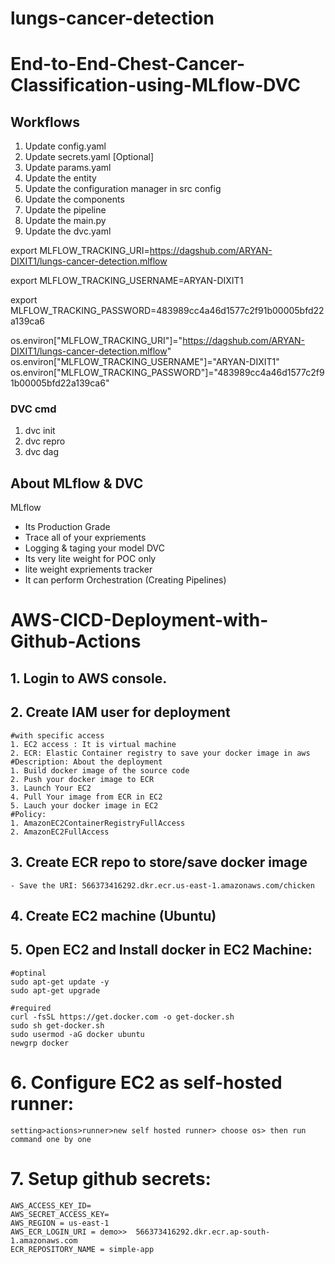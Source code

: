 # lungs-cancer-detection
# End-to-End-Chest-Cancer-Classification-using-MLflow-DVC
## Workflows
1. Update config.yaml
2. Update secrets.yaml [Optional]
3. Update params.yaml
4. Update the entity
5. Update the configuration manager in src config
6. Update the components
7. Update the pipeline 
8. Update the main.py
9. Update the dvc.yaml


export MLFLOW_TRACKING_URI=https://dagshub.com/ARYAN-DIXIT1/lungs-cancer-detection.mlflow

export MLFLOW_TRACKING_USERNAME=ARYAN-DIXIT1

export MLFLOW_TRACKING_PASSWORD=483989cc4a46d1577c2f91b00005bfd22a139ca6


os.environ["MLFLOW_TRACKING_URI"]="https://dagshub.com/ARYAN-DIXIT1/lungs-cancer-detection.mlflow"
os.environ["MLFLOW_TRACKING_USERNAME"]="ARYAN-DIXIT1"
os.environ["MLFLOW_TRACKING_PASSWORD"]="483989cc4a46d1577c2f91b00005bfd22a139ca6"

### DVC cmd
1. dvc init
2. dvc repro
3. dvc dag
## About MLflow & DVC
MLflow
 - Its Production Grade
 - Trace all of your expriements
 - Logging & taging your model
DVC 
 - Its very lite weight for POC only
 - lite weight expriements tracker
 - It can perform Orchestration (Creating Pipelines)
# AWS-CICD-Deployment-with-Github-Actions
## 1. Login to AWS console.
## 2. Create IAM user for deployment
	#with specific access
	1. EC2 access : It is virtual machine
	2. ECR: Elastic Container registry to save your docker image in aws
	#Description: About the deployment
	1. Build docker image of the source code
	2. Push your docker image to ECR
	3. Launch Your EC2 
	4. Pull Your image from ECR in EC2
	5. Lauch your docker image in EC2
	#Policy:
	1. AmazonEC2ContainerRegistryFullAccess
	2. AmazonEC2FullAccess
	
## 3. Create ECR repo to store/save docker image
    - Save the URI: 566373416292.dkr.ecr.us-east-1.amazonaws.com/chicken
	
## 4. Create EC2 machine (Ubuntu) 
## 5. Open EC2 and Install docker in EC2 Machine:
	
	
	#optinal
	sudo apt-get update -y
	sudo apt-get upgrade
	
	#required
	curl -fsSL https://get.docker.com -o get-docker.sh
	sudo sh get-docker.sh
	sudo usermod -aG docker ubuntu
	newgrp docker
	
# 6. Configure EC2 as self-hosted runner:
    setting>actions>runner>new self hosted runner> choose os> then run command one by one
# 7. Setup github secrets:
    AWS_ACCESS_KEY_ID=
    AWS_SECRET_ACCESS_KEY=
    AWS_REGION = us-east-1
    AWS_ECR_LOGIN_URI = demo>>  566373416292.dkr.ecr.ap-south-1.amazonaws.com
    ECR_REPOSITORY_NAME = simple-app